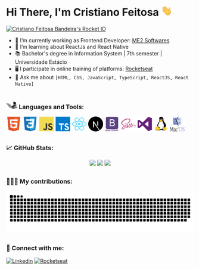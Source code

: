 # Hi There, I'm Cristiano Feitosa <img src="https://raw.githubusercontent.com/crisfeitosa/crisfeitosa/main/hand.gif" width="30px" />

[<a href="https://app.rocketseat.com.br/me/cristiano-feitosa"><img src="https://app.rocketseat.com.br/api/rocketid/share?slug=cristiano-feitosa&type=card" width="280" alt="Cristiano Feitosa Bandeira's Rocket ID"/></a>](https://app.rocketseat.com.br/rocketid/cristiano-feitosa)



- 🔭 I’m currently working as Frontend Developer: [ME2 Softwares](https://me2.com.br/)
- 🌱 I’m learning about ReactJs and React Native
- 📚 Bachelor's degree in Information System | 7th semester | Universidade Estácio
- 🖥️ I participate in online training of platforms: [Rocketseat](https://app.rocketseat.com.br/me/cristiano-feitosa)
- 💬 Ask me about `[HTML, CSS, JavaScript, TypeScript, ReactJS, React Native]` 

#
<h3 align="left"><img src="https://raw.githubusercontent.com/crisfeitosa/crisfeitosa/main/cat.gif" width="30"> Languages and Tools:</h3>
<p align="left"> 
<a href="https://www.w3.org/html/" target="_blank"><img src="https://raw.githubusercontent.com/crisfeitosa/crisfeitosa/main/html5.svg" alt="html5" width="40" height="40"/></a>
<a href="https://www.w3schools.com/css/" target="_blank"><img src="https://raw.githubusercontent.com/crisfeitosa/crisfeitosa/main/css3.svg" alt="css3" width="40" height="40"/></a>
<a href="https://developer.mozilla.org/en-US/docs/Web/JavaScript" target="_blank"><img src="https://raw.githubusercontent.com/crisfeitosa/crisfeitosa/main/javascript.svg" alt="javascript" width="40" height="40"/></a>	
<a href="https://www.typescriptlang.org/" target="_blank"><img src="https://raw.githubusercontent.com/crisfeitosa/crisfeitosa/main/typescript.svg" alt="typescript" width="40" height="40"/></a>
<a href="https://reactjs.org/" target="_blank"><img src="https://raw.githubusercontent.com/crisfeitosa/crisfeitosa/main/react.svg" alt="react" width="40" height="40"/></a>
<a href="https://nextjs.org/" target="_blank"><img src="https://raw.githubusercontent.com/crisfeitosa/crisfeitosa/main/nextjs.svg" alt="nextjs" width="40" height="40"/></a>
<a href="https://getbootstrap.com" target="_blank"><img src="https://raw.githubusercontent.com/crisfeitosa/crisfeitosa/main/bootstrap.svg" alt="bootstrap" width="40" height="40"/></a> 
<a href="https://sass-lang.com" target="_blank"> <img src="https://raw.githubusercontent.com/crisfeitosa/crisfeitosa/main/sass.svg" alt="sass" width="40" height="40"/></a> 
<a href="https://visualstudio.microsoft.com/" target="_blank"> <img src="https://raw.githubusercontent.com/crisfeitosa/crisfeitosa/main/visualstudio.svg" alt="visualstudio" width="40" height="40"/></a> 
<a href="https://pt.wikipedia.org/wiki/Linux" target="_blank"> <img src="https://raw.githubusercontent.com/crisfeitosa/crisfeitosa/main/linux.svg" alt="linux" width="40" height="40"/></a> 
<a href="https://pt.wikipedia.org/wiki/MacOS" target="_blank"> <img src="https://raw.githubusercontent.com/crisfeitosa/crisfeitosa/main/MacOS-Logo.svg" alt="MacOS" width="40" height="40"/></a> 
</p>

##

<h3 align="left">📈 GitHub Stats:</h3>

 <div align="center">
   <img height="150em" src="https://github-readme-stats.vercel.app/api?username=crisfeitosa&hide_border=true&show_icons=true&theme=radical" />
   <img height="150em" src="https://github-readme-streak-stats.herokuapp.com/?user=crisfeitosa&hide_border=true&theme=radical&show_icons=true" />
   <img height="150em" src="https://github-readme-stats.vercel.app/api/top-langs/?username=crisfeitosa&hide_border=true&layout=compact&langs_count=6&theme=radical" />
</div>

##

<h3 align="left">👨🏻‍💻 My contributions:</h3>

 <div align="center">
   <img src="https://raw.githubusercontent.com/crisfeitosa/crisfeitosa/main/github-user-contribution.svg" />
</div>

##

<h3 align="left">📝 Connect with me:</h3>

<p align="left"> 
<a href="https://www.linkedin.com/in/cristianofeitosa" target="_blank"><img src="https://img.shields.io/badge/-LinkedIn-%230077B5?style=for-the-badge&logo=linkedin&logoColor=white" alt="Linkedin" /></a>
<a href="https://app.rocketseat.com.br/me/cristiano-feitosa" target="_blank"><img src="https://img.shields.io/badge/-%F0%9F%9A%80%20Rocketseat-blueviolet?style=for-the-badge" alt="Rocketseat" /></a>
</p>

<br>

